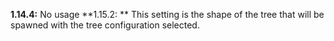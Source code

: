 **1.14.4:** No usage
**1.15.2: ** This setting is the shape of the tree that will be spawned with the tree configuration selected.